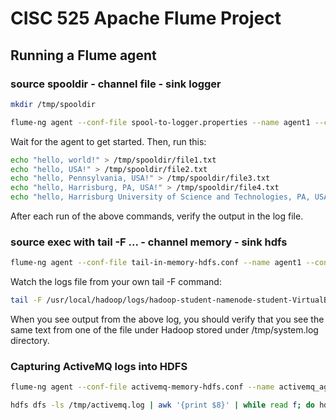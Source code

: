 # CISC 525 Apache Flume Project

## Running a Flume agent

### source spooldir - channel file - sink logger

```bash
mkdir /tmp/spooldir

flume-ng agent --conf-file spool-to-logger.properties --name agent1 --conf $FLUME_HOME/conf -Dflume.root.logger=INFO,console

```

Wait for the agent to get started. Then, run this:

```bash
echo "hello, world!" > /tmp/spooldir/file1.txt
echo "hello, USA!" > /tmp/spooldir/file2.txt
echo "hello, Pennsylvania, USA!" > /tmp/spooldir/file3.txt
echo "hello, Harrisburg, PA, USA!" > /tmp/spooldir/file4.txt
echo "hello, Harrisburg University of Science and Technologies, PA, USA!" > /tmp/spooldir/file5.txt
```

After each run of the above commands, verify the output in the log file.

### source exec with tail -F ... - channel memory - sink hdfs

```bash
flume-ng agent --conf-file tail-in-memory-hdfs.conf --name agent1 --conf $FLUME_HOME/conf -Dflume.root.logger=INFO,console
```

Watch the logs file from your own tail -F command:

```bash
tail -F /usr/local/hadoop/logs/hadoop-student-namenode-student-VirtualBox.log
```

When you see output from the above log, you should verify that you see the same text 
from one of the file under Hadoop stored under /tmp/system.log directory.

### Capturing ActiveMQ logs into HDFS

```bash
flume-ng agent --conf-file activemq-memory-hdfs.conf --name activemq_agent --conf $FLUME_HOME/conf -Dflume.root.logger=INFO,console

hdfs dfs -ls /tmp/activemq.log | awk '{print $8}' | while read f; do hdfs dfs -cat $f | grep -i hello && echo $f; done
```
